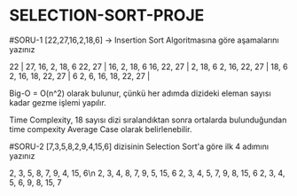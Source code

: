 # SELECTION-SORT-PROJE

#SORU-1
[22,27,16,2,18,6] -> Insertion Sort Algoritmasına göre aşamalarını yazınız

22 | 27, 16, 2, 18, 6
22, 27 | 16, 2, 18, 6
16, 22, 27 | 2, 18, 6
2, 16, 22, 27 | 18, 6
2, 16, 18, 22, 27 | 6
2, 6, 16, 18, 22, 27 |

Big-O = O(n^2) olarak bulunur, çünkü her adımda dizideki eleman sayısı kadar gezme işlemi yapılır.

Time Complexity, 18 sayısı dizi sıralandıktan sonra ortalarda bulunduğundan time compexity Average Case olarak belirlenebilir.

#SORU-2
[7,3,5,8,2,9,4,15,6] dizisinin Selection Sort'a göre ilk 4 adımını yazınız

2, 3, 5, 8, 7, 9, 4, 15, 6\n
2, 3, 4, 8, 7, 9, 5, 15, 6
2, 3, 4, 5, 7, 9, 8, 15, 6
2, 3, 4, 5, 6, 9, 8, 15, 7


